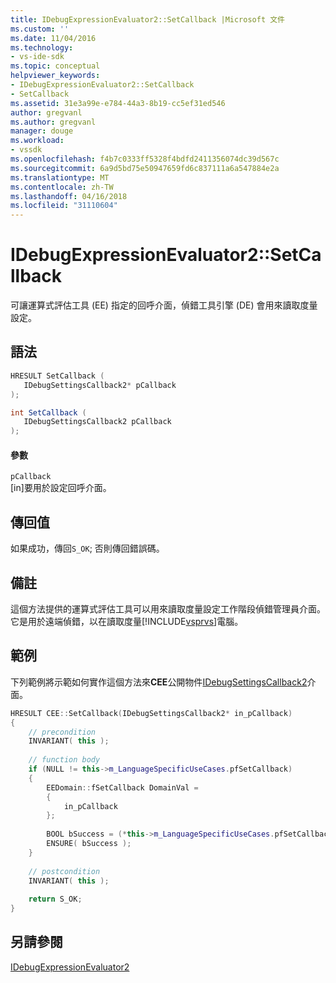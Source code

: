 ```yaml
---
title: IDebugExpressionEvaluator2::SetCallback |Microsoft 文件
ms.custom: ''
ms.date: 11/04/2016
ms.technology:
- vs-ide-sdk
ms.topic: conceptual
helpviewer_keywords:
- IDebugExpressionEvaluator2::SetCallback
- SetCallback
ms.assetid: 31e3a99e-e784-44a3-8b19-cc5ef31ed546
author: gregvanl
ms.author: gregvanl
manager: douge
ms.workload:
- vssdk
ms.openlocfilehash: f4b7c0333ff5328f4bdfd2411356074dc39d567c
ms.sourcegitcommit: 6a9d5bd75e50947659fd6c837111a6a547884e2a
ms.translationtype: MT
ms.contentlocale: zh-TW
ms.lasthandoff: 04/16/2018
ms.locfileid: "31110604"
---
```

# <a name="idebugexpressionevaluator2setcallback"></a>IDebugExpressionEvaluator2::SetCallback
可讓運算式評估工具 (EE) 指定的回呼介面，偵錯工具引擎 (DE) 會用來讀取度量設定。  
  
## <a name="syntax"></a>語法  
  
```cpp  
HRESULT SetCallback (  
   IDebugSettingsCallback2* pCallback  
);  
```  
  
```csharp  
int SetCallback (  
   IDebugSettingsCallback2 pCallback  
);  
```  
  
#### <a name="parameters"></a>參數  
 `pCallback`  
 [in]要用於設定回呼介面。  
  
## <a name="return-value"></a>傳回值  
 如果成功，傳回`S_OK`; 否則傳回錯誤碼。  
  
## <a name="remarks"></a>備註  
 這個方法提供的運算式評估工具可以用來讀取度量設定工作階段偵錯管理員介面。 它是用於遠端偵錯，以在讀取度量[!INCLUDE[vsprvs](../../../code-quality/includes/vsprvs_md.md)]電腦。  
  
## <a name="example"></a>範例  
 下列範例將示範如何實作這個方法來**CEE**公開物件[IDebugSettingsCallback2](../../../extensibility/debugger/reference/idebugsettingscallback2.md)介面。  
  
```cpp  
HRESULT CEE::SetCallback(IDebugSettingsCallback2* in_pCallback)  
{  
    // precondition  
    INVARIANT( this );  
  
    // function body  
    if (NULL != this->m_LanguageSpecificUseCases.pfSetCallback)  
    {  
        EEDomain::fSetCallback DomainVal =  
        {  
            in_pCallback  
        };  
  
        BOOL bSuccess = (*this->m_LanguageSpecificUseCases.pfSetCallback)(DomainVal);  
        ENSURE( bSuccess );  
    }  
  
    // postcondition  
    INVARIANT( this );  
  
    return S_OK;  
}  
```  
  
## <a name="see-also"></a>另請參閱  
 [IDebugExpressionEvaluator2](../../../extensibility/debugger/reference/idebugexpressionevaluator2.md)